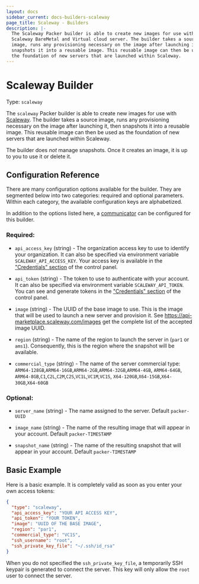```yaml
---
layout: docs
sidebar_current: docs-builders-scaleway
page_title: Scaleway - Builders
description: |-
  The Scaleway Packer builder is able to create new images for use with
  Scaleway BareMetal and Virtual cloud server. The builder takes a source
  image, runs any provisioning necessary on the image after launching it, then
  snapshots it into a reusable image. This reusable image can then be used as
  the foundation of new servers that are launched within Scaleway.
---
```



# Scaleway Builder

Type: `scaleway`

The `scaleway` Packer builder is able to create new images for use with
[Scaleway](https://www.scaleway.com). The builder takes a source image,
runs any provisioning necessary on the image after launching it, then snapshots
it into a reusable image. This reusable image can then be used as the foundation
of new servers that are launched within Scaleway.

The builder does *not* manage snapshots. Once it creates an image, it is up to you
to use it or delete it.

## Configuration Reference

There are many configuration options available for the builder. They are
segmented below into two categories: required and optional parameters. Within
each category, the available configuration keys are alphabetized.

In addition to the options listed here, a
[communicator](/docs/templates/communicator.html) can be configured for this
builder.

### Required:
    

-   `api_access_key` (string) - The organization access key to use to identify your
    organization. It can also be specified via environment variable
    `SCALEWAY_API_ACCESS_KEY`. Your access key is available in the
    ["Credentials" section](https://cloud.scaleway.com/#/credentials) of the
    control panel.

-   `api_token` (string) - The token to use to authenticate with your
    account. It can also be specified via environment variable
    `SCALEWAY_API_TOKEN`. You can see and generate tokens in the
    ["Credentials" section](https://cloud.scaleway.com/#/credentials) of the
    control panel.

-   `image` (string) - The UUID of the base image to use. This is the image
    that will be used to launch a new server and provision it. See
    <https://api-marketplace.scaleway.com/images> get the complete list of the
    accepted image UUID.

-   `region` (string) - The name of the region to launch the server in (`par1`
    or `ams1`). Consequently, this is the region where the snapshot will be
    available.

-   `commercial_type` (string) - The name of the server commercial type:
      `ARM64-128GB`,`ARM64-16GB`,`ARM64-2GB`,`ARM64-32GB`,`ARM64-4GB`, `ARM64-64GB`,
      `ARM64-8GB`,`C1`,`C2L`,`C2M`,`C2S`,`VC1L`,`VC1M`,`VC1S`,
      `X64-120GB`,`X64-15GB`,`X64-30GB`,`X64-60GB`

### Optional:

-   `server_name` (string) - The name assigned to the server. Default
    `packer-UUID`

-   `image_name` (string) - The name of the resulting image that will appear in
    your account. Default `packer-TIMESTAMP`

-   `snapshot_name` (string) - The name of the resulting snapshot that will
    appear in your account. Default `packer-TIMESTAMP`

## Basic Example

Here is a basic example. It is completely valid as soon as you enter your own
access tokens:

```json
{
  "type": "scaleway",
  "api_access_key": "YOUR API ACCESS KEY",
  "api_token": "YOUR TOKEN",
  "image": "UUID OF THE BASE IMAGE",
  "region": "par1",
  "commercial_type": "VC1S",
  "ssh_username": "root",
  "ssh_private_key_file": "~/.ssh/id_rsa"
}
```

When you do not specified the `ssh_private_key_file`, a temporarily SSH keypair
is generated to connect the server. This key will only allow the `root` user to
connect the server.
